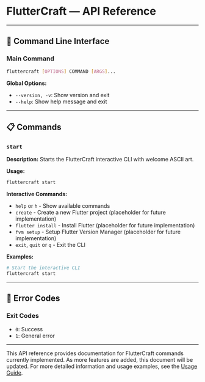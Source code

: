 # FlutterCraft — API Reference

---

## 🎯 Command Line Interface

### Main Command

```bash
fluttercraft [OPTIONS] COMMAND [ARGS]...
```

**Global Options:**
- `--version, -v`: Show version and exit
- `--help`: Show help message and exit

---

## 📋 Commands

### `start`

**Description:** Starts the FlutterCraft interactive CLI with welcome ASCII art.

**Usage:**
```bash
fluttercraft start
```

**Interactive Commands:**
- `help` or `h` - Show available commands
- `create` - Create a new Flutter project (placeholder for future implementation)
- `flutter install` - Install Flutter (placeholder for future implementation)
- `fvm setup` - Setup Flutter Version Manager (placeholder for future implementation)
- `exit`, `quit` or `q` - Exit the CLI

**Examples:**
```bash
# Start the interactive CLI
fluttercraft start
```

---

## 🚨 Error Codes

### Exit Codes

- `0`: Success
- `1`: General error

---

This API reference provides documentation for FlutterCraft commands currently implemented. As more features are added, this document will be updated. For more detailed information and usage examples, see the [Usage Guide](usage.md).

